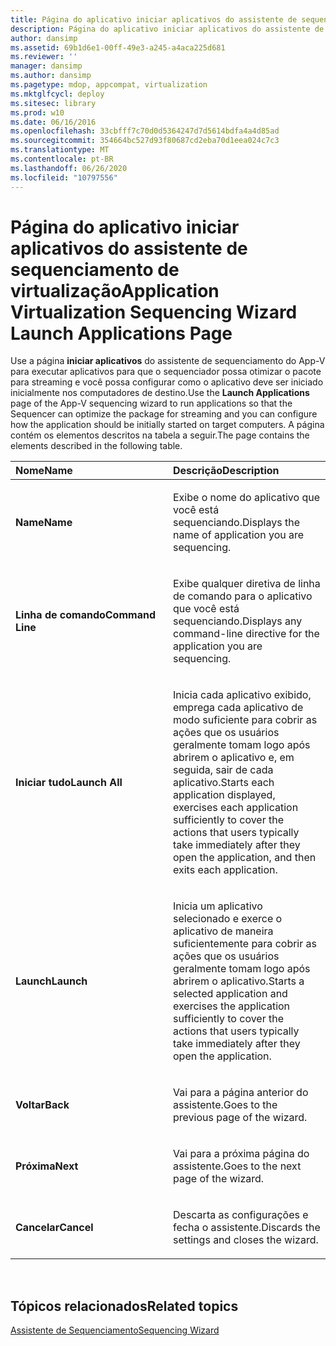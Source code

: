 ```yaml
---
title: Página do aplicativo iniciar aplicativos do assistente de sequenciamento de virtualização
description: Página do aplicativo iniciar aplicativos do assistente de sequenciamento de virtualização
author: dansimp
ms.assetid: 69b1d6e1-00ff-49e3-a245-a4aca225d681
ms.reviewer: ''
manager: dansimp
ms.author: dansimp
ms.pagetype: mdop, appcompat, virtualization
ms.mktglfcycl: deploy
ms.sitesec: library
ms.prod: w10
ms.date: 06/16/2016
ms.openlocfilehash: 33cbfff7c70d0d5364247d7d5614bdfa4a4d85ad
ms.sourcegitcommit: 354664bc527d93f80687cd2eba70d1eea024c7c3
ms.translationtype: MT
ms.contentlocale: pt-BR
ms.lasthandoff: 06/26/2020
ms.locfileid: "10797556"
---
```

# <span data-ttu-id="59c97-103">Página do aplicativo iniciar aplicativos do assistente de sequenciamento de virtualização</span><span class="sxs-lookup"><span data-stu-id="59c97-103">Application Virtualization Sequencing Wizard Launch Applications Page</span></span>


<span data-ttu-id="59c97-104">Use a página **iniciar aplicativos** do assistente de sequenciamento do App-V para executar aplicativos para que o sequenciador possa otimizar o pacote para streaming e você possa configurar como o aplicativo deve ser iniciado inicialmente nos computadores de destino.</span><span class="sxs-lookup"><span data-stu-id="59c97-104">Use the **Launch Applications** page of the App-V sequencing wizard to run applications so that the Sequencer can optimize the package for streaming and you can configure how the application should be initially started on target computers.</span></span> <span data-ttu-id="59c97-105">A página contém os elementos descritos na tabela a seguir.</span><span class="sxs-lookup"><span data-stu-id="59c97-105">The page contains the elements described in the following table.</span></span>

<table>
<colgroup>
<col width="50%" />
<col width="50%" />
</colgroup>
<thead>
<tr class="header">
<th align="left"><span data-ttu-id="59c97-106">Nome</span><span class="sxs-lookup"><span data-stu-id="59c97-106">Name</span></span></th>
<th align="left"><span data-ttu-id="59c97-107">Descrição</span><span class="sxs-lookup"><span data-stu-id="59c97-107">Description</span></span></th>
</tr>
</thead>
<tbody>
<tr class="odd">
<td align="left"><p><strong><span data-ttu-id="59c97-108">Name</span><span class="sxs-lookup"><span data-stu-id="59c97-108">Name</span></span></strong></p></td>
<td align="left"><p><span data-ttu-id="59c97-109">Exibe o nome do aplicativo que você está sequenciando.</span><span class="sxs-lookup"><span data-stu-id="59c97-109">Displays the name of application you are sequencing.</span></span></p></td>
</tr>
<tr class="even">
<td align="left"><p><strong><span data-ttu-id="59c97-110">Linha de comando</span><span class="sxs-lookup"><span data-stu-id="59c97-110">Command Line</span></span></strong></p></td>
<td align="left"><p><span data-ttu-id="59c97-111">Exibe qualquer diretiva de linha de comando para o aplicativo que você está sequenciando.</span><span class="sxs-lookup"><span data-stu-id="59c97-111">Displays any command-line directive for the application you are sequencing.</span></span></p></td>
</tr>
<tr class="odd">
<td align="left"><p><strong><span data-ttu-id="59c97-112">Iniciar tudo</span><span class="sxs-lookup"><span data-stu-id="59c97-112">Launch All</span></span></strong></p></td>
<td align="left"><p><span data-ttu-id="59c97-113">Inicia cada aplicativo exibido, emprega cada aplicativo de modo suficiente para cobrir as ações que os usuários geralmente tomam logo após abrirem o aplicativo e, em seguida, sair de cada aplicativo.</span><span class="sxs-lookup"><span data-stu-id="59c97-113">Starts each application displayed, exercises each application sufficiently to cover the actions that users typically take immediately after they open the application, and then exits each application.</span></span></p></td>
</tr>
<tr class="even">
<td align="left"><p><strong><span data-ttu-id="59c97-114">Launch</span><span class="sxs-lookup"><span data-stu-id="59c97-114">Launch</span></span></strong></p></td>
<td align="left"><p><span data-ttu-id="59c97-115">Inicia um aplicativo selecionado e exerce o aplicativo de maneira suficientemente para cobrir as ações que os usuários geralmente tomam logo após abrirem o aplicativo.</span><span class="sxs-lookup"><span data-stu-id="59c97-115">Starts a selected application and exercises the application sufficiently to cover the actions that users typically take immediately after they open the application.</span></span></p></td>
</tr>
<tr class="odd">
<td align="left"><p><strong><span data-ttu-id="59c97-116">Voltar</span><span class="sxs-lookup"><span data-stu-id="59c97-116">Back</span></span></strong></p></td>
<td align="left"><p><span data-ttu-id="59c97-117">Vai para a página anterior do assistente.</span><span class="sxs-lookup"><span data-stu-id="59c97-117">Goes to the previous page of the wizard.</span></span></p></td>
</tr>
<tr class="even">
<td align="left"><p><strong><span data-ttu-id="59c97-118">Próxima</span><span class="sxs-lookup"><span data-stu-id="59c97-118">Next</span></span></strong></p></td>
<td align="left"><p><span data-ttu-id="59c97-119">Vai para a próxima página do assistente.</span><span class="sxs-lookup"><span data-stu-id="59c97-119">Goes to the next page of the wizard.</span></span></p></td>
</tr>
<tr class="odd">
<td align="left"><p><strong><span data-ttu-id="59c97-120">Cancelar</span><span class="sxs-lookup"><span data-stu-id="59c97-120">Cancel</span></span></strong></p></td>
<td align="left"><p><span data-ttu-id="59c97-121">Descarta as configurações e fecha o assistente.</span><span class="sxs-lookup"><span data-stu-id="59c97-121">Discards the settings and closes the wizard.</span></span></p></td>
</tr>
</tbody>
</table>

 

## <span data-ttu-id="59c97-122">Tópicos relacionados</span><span class="sxs-lookup"><span data-stu-id="59c97-122">Related topics</span></span>


[<span data-ttu-id="59c97-123">Assistente de Sequenciamento</span><span class="sxs-lookup"><span data-stu-id="59c97-123">Sequencing Wizard</span></span>](sequencing-wizard.md)

 

 





